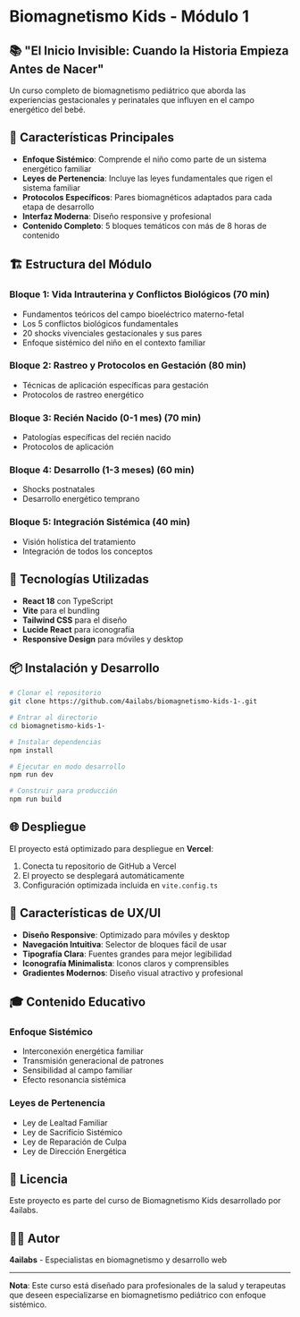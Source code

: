 # Biomagnetismo Kids - Módulo 1

## 📚 "El Inicio Invisible: Cuando la Historia Empieza Antes de Nacer"

Un curso completo de biomagnetismo pediátrico que aborda las experiencias gestacionales y perinatales que influyen en el campo energético del bebé.

## 🎯 Características Principales

- **Enfoque Sistémico**: Comprende el niño como parte de un sistema energético familiar
- **Leyes de Pertenencia**: Incluye las leyes fundamentales que rigen el sistema familiar
- **Protocolos Específicos**: Pares biomagnéticos adaptados para cada etapa de desarrollo
- **Interfaz Moderna**: Diseño responsive y profesional
- **Contenido Completo**: 5 bloques temáticos con más de 8 horas de contenido

## 🏗️ Estructura del Módulo

### Bloque 1: Vida Intrauterina y Conflictos Biológicos (70 min)
- Fundamentos teóricos del campo bioeléctrico materno-fetal
- Los 5 conflictos biológicos fundamentales
- 20 shocks vivenciales gestacionales y sus pares
- Enfoque sistémico del niño en el contexto familiar

### Bloque 2: Rastreo y Protocolos en Gestación (80 min)
- Técnicas de aplicación específicas para gestación
- Protocolos de rastreo energético

### Bloque 3: Recién Nacido (0-1 mes) (70 min)
- Patologías específicas del recién nacido
- Protocolos de aplicación

### Bloque 4: Desarrollo (1-3 meses) (60 min)
- Shocks postnatales
- Desarrollo energético temprano

### Bloque 5: Integración Sistémica (40 min)
- Visión holística del tratamiento
- Integración de todos los conceptos

## 🚀 Tecnologías Utilizadas

- **React 18** con TypeScript
- **Vite** para el bundling
- **Tailwind CSS** para el diseño
- **Lucide React** para iconografía
- **Responsive Design** para móviles y desktop

## 📦 Instalación y Desarrollo

```bash
# Clonar el repositorio
git clone https://github.com/4ailabs/biomagnetismo-kids-1-.git

# Entrar al directorio
cd biomagnetismo-kids-1-

# Instalar dependencias
npm install

# Ejecutar en modo desarrollo
npm run dev

# Construir para producción
npm run build
```

## 🌐 Despliegue

El proyecto está optimizado para despliegue en **Vercel**:

1. Conecta tu repositorio de GitHub a Vercel
2. El proyecto se desplegará automáticamente
3. Configuración optimizada incluida en `vite.config.ts`

## 📱 Características de UX/UI

- **Diseño Responsive**: Optimizado para móviles y desktop
- **Navegación Intuitiva**: Selector de bloques fácil de usar
- **Tipografía Clara**: Fuentes grandes para mejor legibilidad
- **Iconografía Minimalista**: Iconos claros y comprensibles
- **Gradientes Modernos**: Diseño visual atractivo y profesional

## 🎓 Contenido Educativo

### Enfoque Sistémico
- Interconexión energética familiar
- Transmisión generacional de patrones
- Sensibilidad al campo familiar
- Efecto resonancia sistémica

### Leyes de Pertenencia
- Ley de Lealtad Familiar
- Ley de Sacrificio Sistémico
- Ley de Reparación de Culpa
- Ley de Dirección Energética

## 📄 Licencia

Este proyecto es parte del curso de Biomagnetismo Kids desarrollado por 4ailabs.

## 👨‍💻 Autor

**4ailabs** - Especialistas en biomagnetismo y desarrollo web

---

**Nota**: Este curso está diseñado para profesionales de la salud y terapeutas que deseen especializarse en biomagnetismo pediátrico con enfoque sistémico.
